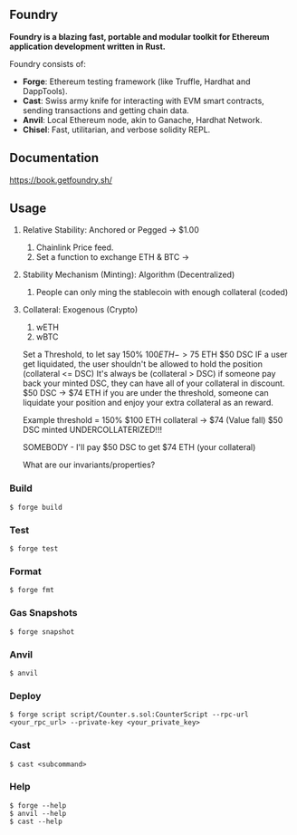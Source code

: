## Foundry

**Foundry is a blazing fast, portable and modular toolkit for Ethereum application development written in Rust.**

Foundry consists of:

-   **Forge**: Ethereum testing framework (like Truffle, Hardhat and DappTools).
-   **Cast**: Swiss army knife for interacting with EVM smart contracts, sending transactions and getting chain data.
-   **Anvil**: Local Ethereum node, akin to Ganache, Hardhat Network.
-   **Chisel**: Fast, utilitarian, and verbose solidity REPL.

## Documentation

https://book.getfoundry.sh/

## Usage
1. Relative Stability: Anchored or Pegged -> $1.00
   1. Chainlink Price feed.
   2. Set a function to exchange ETH & BTC -> $$$$
2. Stability Mechanism (Minting): Algorithm (Decentralized)
   1. People can only ming the stablecoin with enough collateral (coded)
3. Collateral: Exogenous (Crypto)
   1. wETH
   2. wBTC
   
   
    Set a Threshold, to let say 150% 
    $100 ETH -> 75$ ETH
    $50 DSC
    IF a user get liquidated, the user shouldn't be allowed to hold the position (collateral <= DSC) 
    It's always be (collateral > DSC)
    if someone pay back your minted DSC, they can have all of your collateral in discount.
    $50 DSC -> $74 ETH
    if you are under the threshold, someone can liquidate your position and enjoy your extra collateral as an reward.

    Example
    threshold = 150%
    $100 ETH collateral -> $74 (Value fall)
    $50 DSC minted 
    UNDERCOLLATERIZED!!!

    SOMEBODY - I'll pay $50 DSC to get $74 ETH (your collateral)



    What are our invariants/properties?


### Build

```shell
$ forge build
```

### Test

```shell
$ forge test
```

### Format

```shell
$ forge fmt
```

### Gas Snapshots

```shell
$ forge snapshot
```

### Anvil

```shell
$ anvil
```

### Deploy

```shell
$ forge script script/Counter.s.sol:CounterScript --rpc-url <your_rpc_url> --private-key <your_private_key>
```

### Cast

```shell
$ cast <subcommand>
```

### Help

```shell
$ forge --help
$ anvil --help
$ cast --help
```
